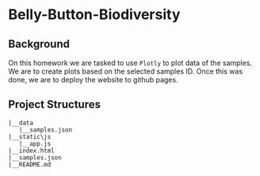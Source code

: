 # Belly-Button-Biodiversity

## Background
On this homework we are tasked to use `Plotly` to plot data of the samples. 
We are to create plots based on the selected samples ID. Once this was done, we are to deploy the website to github pages.

## Project Structures
```
|__data
   |__samples.json
|__static\js
   |__app.js
|__index.html
|__samples.json
|__README.md
```
